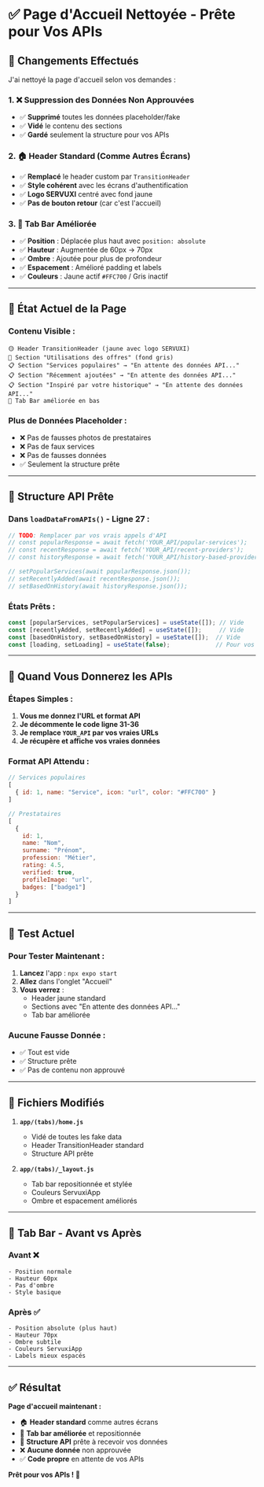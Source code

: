 # ✅ Page d'Accueil Nettoyée - Prête pour Vos APIs

## 🔧 **Changements Effectués**

J'ai nettoyé la page d'accueil selon vos demandes :

### **1. ❌ Suppression des Données Non Approuvées**
- ✅ **Supprimé** toutes les données placeholder/fake
- ✅ **Vidé** le contenu des sections 
- ✅ **Gardé** seulement la structure pour vos APIs

### **2. 🏠 Header Standard (Comme Autres Écrans)**
- ✅ **Remplacé** le header custom par `TransitionHeader`
- ✅ **Style cohérent** avec les écrans d'authentification
- ✅ **Logo SERVUXI** centré avec fond jaune
- ✅ **Pas de bouton retour** (car c'est l'accueil)

### **3. 🎨 Tab Bar Améliorée**
- ✅ **Position** : Déplacée plus haut avec `position: absolute`
- ✅ **Hauteur** : Augmentée de 60px → 70px
- ✅ **Ombre** : Ajoutée pour plus de profondeur
- ✅ **Espacement** : Amélioré padding et labels
- ✅ **Couleurs** : Jaune actif `#FFC700` / Gris inactif

---

## 📱 **État Actuel de la Page**

### **Contenu Visible :**
```
🟡 Header TransitionHeader (jaune avec logo SERVUXI)
📄 Section "Utilisations des offres" (fond gris)
📋 Section "Services populaires" → "En attente des données API..."
📋 Section "Récemment ajoutées" → "En attente des données API..."  
📋 Section "Inspiré par votre historique" → "En attente des données API..."
🔻 Tab Bar améliorée en bas
```

### **Plus de Données Placeholder :**
- ❌ Pas de fausses photos de prestataires
- ❌ Pas de faux services
- ❌ Pas de fausses données  
- ✅ Seulement la structure prête

---

## 🔌 **Structure API Prête**

### **Dans `loadDataFromAPIs()` - Ligne 27 :**
```javascript
// TODO: Remplacer par vos vrais appels d'API
// const popularResponse = await fetch('YOUR_API/popular-services');
// const recentResponse = await fetch('YOUR_API/recent-providers');
// const historyResponse = await fetch('YOUR_API/history-based-providers');

// setPopularServices(await popularResponse.json());
// setRecentlyAdded(await recentResponse.json());
// setBasedOnHistory(await historyResponse.json());
```

### **États Prêts :**
```javascript
const [popularServices, setPopularServices] = useState([]); // Vide
const [recentlyAdded, setRecentlyAdded] = useState([]);     // Vide  
const [basedOnHistory, setBasedOnHistory] = useState([]);  // Vide
const [loading, setLoading] = useState(false);             // Pour vos APIs
```

---

## 🎯 **Quand Vous Donnerez les APIs**

### **Étapes Simples :**

1. **Vous me donnez l'URL et format API**
2. **Je décommente le code ligne 31-36**  
3. **Je remplace `YOUR_API` par vos vraies URLs**
4. **Je récupère et affiche vos vraies données**

### **Format API Attendu :**
```javascript
// Services populaires
[
  { id: 1, name: "Service", icon: "url", color: "#FFC700" }
]

// Prestataires  
[
  { 
    id: 1, 
    name: "Nom", 
    surname: "Prénom",
    profession: "Métier",
    rating: 4.5,
    verified: true,
    profileImage: "url",
    badges: ["badge1"]
  }
]
```

---

## 🚀 **Test Actuel**

### **Pour Tester Maintenant :**
1. **Lancez** l'app : `npx expo start`
2. **Allez** dans l'onglet "Accueil"
3. **Vous verrez** :
   - Header jaune standard
   - Sections avec "En attente des données API..."
   - Tab bar améliorée

### **Aucune Fausse Donnée :**
- ✅ Tout est vide
- ✅ Structure prête
- ✅ Pas de contenu non approuvé

---

## 📁 **Fichiers Modifiés**

1. **`app/(tabs)/home.js`** 
   - Vidé de toutes les fake data
   - Header TransitionHeader standard
   - Structure API prête

2. **`app/(tabs)/_layout.js`**
   - Tab bar repositionnée et stylée
   - Couleurs ServuxiApp
   - Ombre et espacement améliorés

---

## 🎨 **Tab Bar - Avant vs Après**

### **Avant ❌**
```
- Position normale
- Hauteur 60px  
- Pas d'ombre
- Style basique
```

### **Après ✅**
```
- Position absolute (plus haut)
- Hauteur 70px
- Ombre subtile  
- Couleurs ServuxiApp
- Labels mieux espacés
```

---

## ✅ **Résultat**

**Page d'accueil maintenant :**
- 🏠 **Header standard** comme autres écrans
- 📱 **Tab bar améliorée** et repositionnée  
- 🔌 **Structure API** prête à recevoir vos données
- ❌ **Aucune donnée** non approuvée
- ✅ **Code propre** en attente de vos APIs

**Prêt pour vos APIs ! 🚀**

